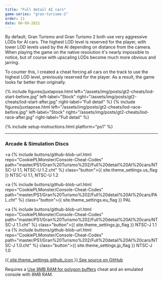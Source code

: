 ```yaml
---
title: "Full detail AI cars"
game-series: "gran-turismo-2"
order: 11
date: 06-09-2021
---
```


By default, Gran Turismo and Gran Turismo 2 both use very aggressive LODs for AI cars. The highest LOD level is reserved for the player, with lower LOD levels used by the AI
depending on distance from the camera. When playing the game on the native resolution it's nearly impossible to notice, but of course with upscaling LODs become much more obvious
and jarring.

To counter this, I created a cheat forcing all cars on the track to use the highest LOD level, previously reserved for the player. As a result, the game looks far better than originally.

{% include figures/juxtapose.html left="/assets/img/posts/gt2-cheats/lod-start-before.jpg" left-label="Stock"
                right="/assets/img/posts/gt2-cheats/lod-start-after.jpg" right-label="Full detail" %}
{% include figures/juxtapose.html left="/assets/img/posts/gt2-cheats/lod-race-before.jpg" left-label="Stock"
                right="/assets/img/posts/gt2-cheats/lod-race-after.jpg" right-label="Full detail" %}

{% include setup-instructions.html platform="ps1" %}

***

### Arcade & Simulation Discs
<a {% include buttons/github-blob-url.html repo="CookiePLMonster/Console-Cheat-Codes" path="master/PS1/Gran%20Turismo%202/Full%20detail%20AI%20cars/NTSC-U 1.1, NTSC-U 1.2.cht" %} class="button">{{ site.theme_settings.us_flag }} NTSC-U 1.1, NTSC-U 1.2</a>

<a {% include buttons/github-blob-url.html repo="CookiePLMonster/Console-Cheat-Codes" path="master/PS1/Gran%20Turismo%202/Full%20detail%20AI%20cars/PAL.cht" %} class="button">{{ site.theme_settings.eu_flag }} PAL</a>

<a {% include buttons/github-blob-url.html repo="CookiePLMonster/Console-Cheat-Codes" path="master/PS1/Gran%20Turismo%202/Full%20detail%20AI%20cars/NTSC-J 1.1.cht" %} class="button">{{ site.theme_settings.jp_flag }} NTSC-J 1.1</a>
<a {% include buttons/github-blob-url.html repo="CookiePLMonster/Console-Cheat-Codes" path="master/PS1/Gran%20Turismo%202/Full%20detail%20AI%20cars/NTSC-J 1.0.cht" %} class="button">{{ site.theme_settings.jp_flag }} NTSC-J 1.0</a>

<a href="https://github.com/CookiePLMonster/Console-Cheat-Codes/blob/master/PS1/Gran%20Turismo%202/Full%20detail%20AI%20cars" class="button github" target="_blank">{{ site.theme_settings.github_icon }} See source on GitHub</a>


Requires a [Use 8MB RAM for polygon buffers](#8mb-ram) cheat and an emulated console with 8MB RAM.
